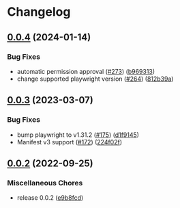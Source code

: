 # Changelog

## [0.0.4](https://github.com/ueokande/playwright-webextext/compare/v0.0.3...v0.0.4) (2024-01-14)


### Bug Fixes

* automatic permission approval ([#273](https://github.com/ueokande/playwright-webextext/issues/273)) ([b969313](https://github.com/ueokande/playwright-webextext/commit/b969313eee69fd990dc5843e2e793608d92143af))
* change supported playwright version ([#264](https://github.com/ueokande/playwright-webextext/issues/264)) ([812b39a](https://github.com/ueokande/playwright-webextext/commit/812b39a89488f2d58f80b332ef57fd123d12accf))

## [0.0.3](https://github.com/ueokande/playwright-webextext/compare/v0.0.2...v0.0.3) (2023-03-07)


### Bug Fixes

* bump playwright to v1.31.2 ([#175](https://github.com/ueokande/playwright-webextext/issues/175)) ([d1f9145](https://github.com/ueokande/playwright-webextext/commit/d1f9145a3f47afd310276fbd198c1c96c08c166a))
* Manifest v3 support ([#172](https://github.com/ueokande/playwright-webextext/pull/172)) ([224f02f](https://github.com/ueokande/playwright-webextext/commit/224f02fb68e3125a9f0ee7cda3e4a2392c349f70))

## [0.0.2](https://github.com/ueokande/playwright-webextext/compare/v0.0.1...v0.0.2) (2022-09-25)


### Miscellaneous Chores

* release 0.0.2 ([e9b8fcd](https://github.com/ueokande/playwright-webextext/commit/e9b8fcde8ecf2798929ee231d7c526ba1dfa8935))
